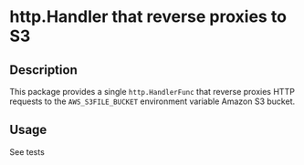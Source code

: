 http.Handler that reverse proxies to S3
=======================================

## Description

This package provides a single `http.HandlerFunc` that reverse proxies HTTP requests to the `AWS_S3FILE_BUCKET` environment variable Amazon S3 bucket.

## Usage

See tests

